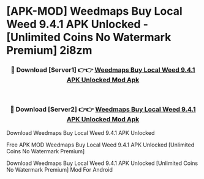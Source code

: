 # [APK-MOD] Weedmaps  Buy Local Weed 9.4.1 APK Unlocked - [Unlimited Coins No Watermark Premium] 2i8zm



<div align="center">
<h3>🔴 Download [Server1] 👉👉 <a href="https://momento.my/?title=Weedmaps__Buy_Local_Weed_9.4.1_APK_Unlocked">Weedmaps  Buy Local Weed 9.4.1 APK Unlocked Mod Apk</a></h3><br>

<h3>🔴 Download [Server2] 👉👉 <a href="https://momento.my/?title=Weedmaps__Buy_Local_Weed_9.4.1_APK_Unlocked">Weedmaps  Buy Local Weed 9.4.1 APK Unlocked Mod Apk</a></h3>
</div>



Download Weedmaps  Buy Local Weed 9.4.1 APK Unlocked 

Free APK MOD Weedmaps  Buy Local Weed 9.4.1 APK Unlocked [Unlimited Coins No Watermark Premium]

Download Weedmaps  Buy Local Weed 9.4.1 APK Unlocked [Unlimited Coins No Watermark Premium] Mod For Android
